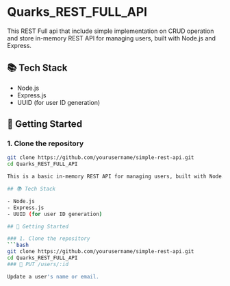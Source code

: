 # Quarks_REST_FULL_API
This REST Full api that include simple implementation on CRUD operation and store in-memory REST API for managing users, built with Node.js and Express.

## 📚 Tech Stack

- Node.js
- Express.js
- UUID (for user ID generation)

## 🚀 Getting Started

### 1. Clone the repository
```bash
git clone https://github.com/yourusername/simple-rest-api.git
cd Quarks_REST_FULL_API

This is a basic in-memory REST API for managing users, built with Node.js and Express.

## 📚 Tech Stack

- Node.js
- Express.js
- UUID (for user ID generation)

## 🚀 Getting Started

### 1. Clone the repository
```bash
git clone https://github.com/yourusername/simple-rest-api.git
cd Quarks_REST_FULL_API
### 🔄 PUT /users/:id

Update a user's name or email.
